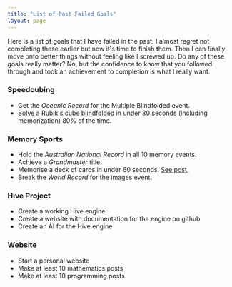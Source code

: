 ```yaml
---
title: "List of Past Failed Goals"
layout: page
---
```


Here is a list of goals that I have failed in the past. I almost regret not completing these earlier but now it's time to finish them. Then I can finally move onto better things without feeling like I screwed up. Do any of these goals really matter? No, but the confidence to know that you followed through and took an achievement to completion is what I really want.

### Speedcubing

  - Get the *Oceanic Record* for the Multiple Blindfolded event.
  - Solve a Rubik's cube blindfolded in under 30 seconds (including memorization) 80% of the time.

### Memory Sports

  - Hold the *Australian National Record* in all 10 memory events.
  - Achieve a *Grandmaster* title.
  - Memorise a deck of cards in under 60 seconds. [See post.](/_posts/2022-07-08-card-memo.md)
  - Break the *World Record* for the images event.

### Hive Project

  - Create a working Hive engine
  - Create a website with documentation for the engine on github
  - Create an AI for the Hive engine

### Website

  - Start a personal website
  - Make at least 10 mathematics posts
  - Make at least 10 programming posts
